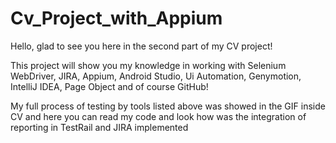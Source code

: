 # Cv_Project_with_Appium

Hello, glad to see you here in the second part of my CV project!

This project will show you my knowledge in working with Selenium WebDriver, JIRA, Appium, Android Studio, Ui Automation, Genymotion, IntelliJ IDEA, Page Object and of course GitHub!

My full process of testing by tools listed above was showed in the GIF inside CV and here you can read my code and look how was the integration of reporting in TestRail and JIRA implemented

